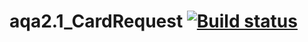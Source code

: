 # aqa2.1_CardRequest [![Build status](https://ci.appveyor.com/api/projects/status/kdigvfj712f5rfln?svg=true)](https://ci.appveyor.com/project/MarinaSev/aqa2-1-cardrequest)
